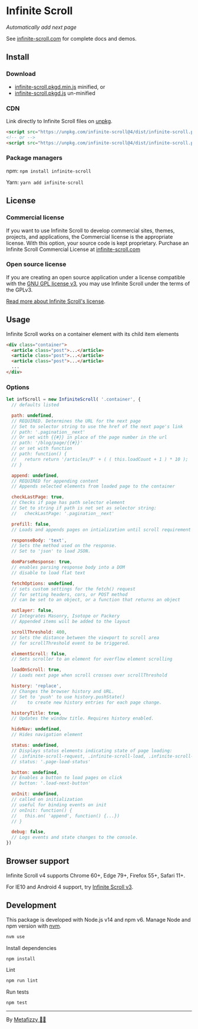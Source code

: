 # Infinite Scroll
_Automatically add next page_

See [infinite-scroll.com](https://infinite-scroll.com) for complete docs and demos.

## Install

### Download

- [infinite-scroll.pkgd.min.js](https://unpkg.com/infinite-scroll@4/dist/infinite-scroll.pkgd.min.js) minified, or
- [infinite-scroll.pkgd.js](https://unpkg.com/infinite-scroll@4/dist/infinite-scroll.pkgd.js) un-minified

### CDN

Link directly to Infinite Scroll files on [unpkg](https://unpkg.com).

``` html
<script src="https://unpkg.com/infinite-scroll@4/dist/infinite-scroll.pkgd.min.js"></script>
<!-- or -->
<script src="https://unpkg.com/infinite-scroll@4/dist/infinite-scroll.pkgd.js"></script>
```

### Package managers

npm: `npm install infinite-scroll`

Yarn: `yarn add infinite-scroll`

## License

### Commercial license

If you want to use Infinite Scroll to develop commercial sites, themes, projects, and applications, the Commercial license is the appropriate license. With this option, your source code is kept proprietary. Purchase an Infinite Scroll Commercial License at [infinite-scroll.com](https://infinite-scroll.com/#commercial-license)

### Open source license

If you are creating an open source application under a license compatible with the [GNU GPL license v3](https://www.gnu.org/licenses/gpl-3.0.html), you may use Infinite Scroll under the terms of the GPLv3.

[Read more about Infinite Scroll's license](https://infinite-scroll.com/license.html).

## Usage

Infinite Scroll works on a container element with its child item elements

``` html
<div class="container">
  <article class="post">...</article>
  <article class="post">...</article>
  <article class="post">...</article>
  ...
</div>
```

### Options

``` js
let infScroll = new InfiniteScroll( '.container', {
  // defaults listed

  path: undefined,
  // REQUIRED. Determines the URL for the next page
  // Set to selector string to use the href of the next page's link
  // path: '.pagination__next'
  // Or set with {{#}} in place of the page number in the url
  // path: '/blog/page/{{#}}'
  // or set with function
  // path: function() {
  //   return return '/articles/P' + ( ( this.loadCount + 1 ) * 10 );
  // }

  append: undefined,
  // REQUIRED for appending content
  // Appends selected elements from loaded page to the container

  checkLastPage: true,
  // Checks if page has path selector element
  // Set to string if path is not set as selector string:
  //   checkLastPage: '.pagination__next'

  prefill: false,
  // Loads and appends pages on intialization until scroll requirement is met.

  responseBody: 'text',
  // Sets the method used on the response.
  // Set to 'json' to load JSON.

  domParseResponse: true,
  // enables parsing response body into a DOM
  // disable to load flat text

  fetchOptions: undefined,
  // sets custom settings for the fetch() request
  // for setting headers, cors, or POST method
  // can be set to an object, or a function that returns an object

  outlayer: false,
  // Integrates Masonry, Isotope or Packery
  // Appended items will be added to the layout

  scrollThreshold: 400,
  // Sets the distance between the viewport to scroll area
  // for scrollThreshold event to be triggered.

  elementScroll: false,
  // Sets scroller to an element for overflow element scrolling

  loadOnScroll: true,
  // Loads next page when scroll crosses over scrollThreshold

  history: 'replace',
  // Changes the browser history and URL.
  // Set to 'push' to use history.pushState()
  //    to create new history entries for each page change.

  historyTitle: true,
  // Updates the window title. Requires history enabled.

  hideNav: undefined,
  // Hides navigation element

  status: undefined,
  // Displays status elements indicating state of page loading:
  // .infinite-scroll-request, .infinite-scroll-load, .infinite-scroll-error
  // status: '.page-load-status'

  button: undefined,
  // Enables a button to load pages on click
  // button: '.load-next-button'

  onInit: undefined,
  // called on initialization
  // useful for binding events on init
  // onInit: function() {
  //   this.on( 'append', function() {...})
  // }

  debug: false,
  // Logs events and state changes to the console.
})
```

## Browser support

Infinite Scroll v4 supports Chrome 60+, Edge 79+, Firefox 55+, Safari 11+.

For IE10 and Android 4 support, try [Infinite Scroll v3](https://v3.infinite-scroll.com/).

## Development

This package is developed with Node.js v14 and npm v6. Manage Node and npm version with [nvm](https://github.com/nvm-sh/nvm).

``` sh
nvm use
```

Install dependencies

``` sh
npm install
```

Lint

``` sh
npm run lint
```

Run tests

``` sh
npm test
```

---

By [Metafizzy 🌈🐻](https://metafizzy.co)
